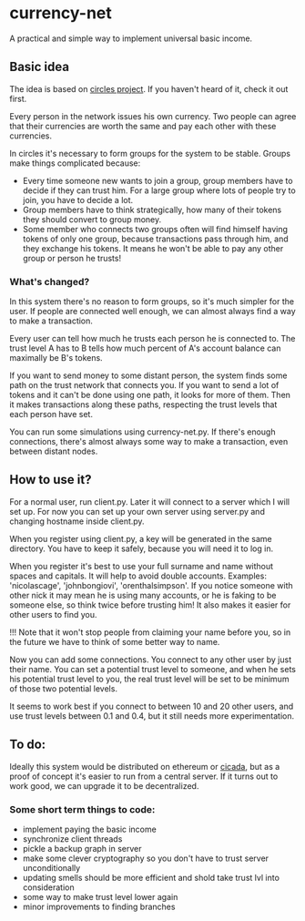 # currency-net

A practical and simple way to implement universal basic income.

## Basic idea

The idea is based on [circles project](https://ourbasicincome.wordpress.com/).
If you haven't heard of it, check it out first.

Every person in the network issues his own currency. Two people can agree that their currencies are worth the same and pay each other with these currencies.

In circles it's necessary to form groups for the system to be stable.
Groups make things complicated because:
* Every time someone new wants to join a group, group members have to decide if they can trust him. For a large group where lots of people try to join, you have to decide a lot.
* Group members have to think strategically, how many of their tokens they should convert to group money.
* Some member who connects two groups often will find himself having tokens of only one group, because transactions pass through him, and they exchange his tokens. It means he won't be able to pay any other group or person he trusts!

### What's changed?

In this system there's no reason to form groups, so it's much simpler for the user. If people are connected well enough, we can almost always find a way to make a transaction.

Every user can tell how much he trusts each person he is connected to. The trust level A has to B tells how much percent of A's account balance can maximally be B's tokens.

If you want to send money to some distant person, the system finds some path on the trust network that connects you. If you want to send a lot of tokens and it can't be done using one path, it looks for more of them. Then it makes transactions along these paths, respecting the trust levels that each person have set.

You can run some simulations using currency-net.py. If there's enough connections, there's almost always some way to make a transaction, even between distant nodes.

## How to use it?

For a normal user, run client.py. Later it will connect to a server which I will set up. For now you can set up your own server using server.py and changing hostname inside client.py.

When you register using client.py, a key will be generated in the same directory. You have to keep it safely, because you will need it to log in.

When you register it's best to use your full surname and name without spaces and capitals. It will help to avoid double accounts. Examples: 'nicolascage', 'johnbongiovi', 'orenthalsimpson'. If you notice someone with other nick it may mean he is using many accounts, or he is faking to be someone else, so think twice before trusting him! It also makes it easier for other users to find you.

!!! Note that it won't stop people from claiming your name before you, so in the future we have to think of some better way to name.

Now you can add some connections. You connect to any other user by just their name. You can set a potential trust level to someone, and when he sets his potential trust level to you, the real trust level will be set to be minimum of those two potential levels.

It seems to work best if you connect to between 10 and 20 other users, and use trust levels between 0.1 and 0.4, but it still needs more experimentation.

## To do:

Ideally this system would be distributed on ethereum or [cicada](http://iamcicada.com/), but as a proof of concept it's easier to run from a central server. If it turns out to work good, we can upgrade it to be decentralized.

### Some short term things to code:

* implement paying the basic income
* synchronize client threads
* pickle a backup graph in server
* make some clever cryptography so you don't have to trust server unconditionally
* updating smells should be more efficient and shold take trust lvl into consideration
* some way to make trust level lower again
* minor improvements to finding branches

